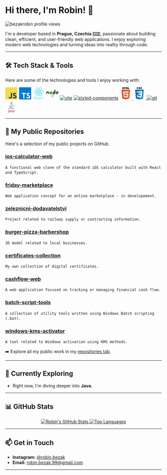 # Hi there, I'm Robin! 👋

<p align="left"> 
    <img src="https://komarev.com/ghpvc/?username=bezakrobin&label=Profile%20views&color=blueviolet&style=flat" alt="bezakrobin profile views" />
</p>

I'm a developer based in **Prague, Czechia 🇨🇿**, passionate about building clean, efficient, and user-friendly web applications. I enjoy exploring modern web technologies and turning ideas into reality through code.

---

## 🛠️ Tech Stack & Tools

Here are some of the technologies and tools I enjoy working with:

<p align="left">
  <a href="https://developer.mozilla.org/en-US/docs/Web/JavaScript" target="_blank" rel="noreferrer"><img src="https://raw.githubusercontent.com/devicons/devicon/master/icons/javascript/javascript-original.svg" alt="javascript" width="40" height="40"/></a>
  <a href="https://www.typescriptlang.org/" target="_blank" rel="noreferrer"><img src="https://raw.githubusercontent.com/devicons/devicon/master/icons/typescript/typescript-original.svg" alt="typescript" width="40" height="40"/></a>
  <a href="https://reactjs.org/" target="_blank" rel="noreferrer"><img src="https://raw.githubusercontent.com/devicons/devicon/master/icons/react/react-original-wordmark.svg" alt="react" width="40" height="40"/></a>
  <a href="https://nodejs.org" target="_blank" rel="noreferrer"><img src="https://raw.githubusercontent.com/devicons/devicon/master/icons/nodejs/nodejs-original-wordmark.svg" alt="nodejs" width="40" height="40"/></a>
  <a href="https://vitejs.dev/" target="_blank" rel="noreferrer"><img src="https://vitejs.dev/logo.svg" alt="vite" width="40" height="40"/></a>
  <a href="https://styled-components.com/" target="_blank" rel="noreferrer"><img src="https://raw.githubusercontent.com/styled-components/brand/master/styled-components.png" alt="styled-components" width="40" height="40"/></a>
  <a href="https://www.w3.org/html/" target="_blank" rel="noreferrer"> <img src="https://raw.githubusercontent.com/devicons/devicon/master/icons/html5/html5-original-wordmark.svg" alt="html5" width="40" height="40"/> </a>
  <a href="https://www.w3schools.com/css/" target="_blank" rel="noreferrer"> <img src="https://raw.githubusercontent.com/devicons/devicon/master/icons/css3/css3-original-wordmark.svg" alt="css3" width="40" height="40"/> </a>
  <a href="https://git-scm.com/" target="_blank" rel="noreferrer"> <img src="https://www.vectorlogo.zone/logos/git-scm/git-scm-icon.svg" alt="git" width="40" height="40"/> </a>
  <a href="https://www.java.com" target="_blank" rel="noreferrer"> <img src="https://raw.githubusercontent.com/devicons/devicon/master/icons/java/java-original-wordmark.svg" alt="java" width="40" height="40"/> </a>
</p>

---

## 🚀 My Public Repositories

Here's a selection of my public projects on GitHub.

### [ios-calculator-web](https://github.com/bezakrobin/ios-calculator-web)
    A functional web clone of the standard iOS calculator built with React and TypeScript.

### [friday-marketplace](https://github.com/bezakrobin/friday-marketplace)
    Web application concept for an online marketplace - in developement.

### [zeleznicni-dodavatelstvi](https://github.com/bezakrobin/zeleznicni-dodavatelstvi)
    Project related to railway supply or contracting information.

### [burger-pizza-barbershop](https://github.com/bezakrobin/burger-pizza-barbershop)
    3D model related to local businesses.

### [certificates-collection](https://github.com/bezakrobin/certificates-collection)
    My own collection of digital certificates.

### [cashflow-web](https://github.com/bezakrobin/cashflow-web)
    A web application focused on tracking or managing financial cash flow.

### [batch-script-tools](https://github.com/bezakrobin/batch-script-tools)
    A collection of utility tools written using Windows Batch scripting (.bat).

### [windows-kms-activator](https://github.com/bezakrobin/windows-kms-activator)
    A tool related to Windows activation using KMS methods.

➡️ Explore all my public work in my [repositories tab](https://github.com/bezakrobin?tab=repositories).

---

## 🌱 Currently Exploring

* Right now, I'm diving deeper into **Java**.

---

## 📊 GitHub Stats

<p align="center">
  <a href="https://github.com/anuraghazra/github-readme-stats">
    <img align="center" src="https://github-readme-stats.vercel.app/api?username=bezakrobin&show_icons=true&theme=tokyonight&rank_icon=github" alt="Robin's GitHub Stats" />
  </a>
  <a href="https://github.com/anuraghazra/github-readme-stats">
    <img align="center" src="https://github-readme-stats.vercel.app/api/top-langs/?username=bezakrobin&layout=compact&theme=tokyonight" alt="Top Languages" />
  </a>
</p>

---

## 📫 Get in Touch

* **Instagram:** [@robin.bezak](https://www.instagram.com/robin.bezak/)
* **Email:** [robin.bezak.99@gmail.com](mailto:robin.bezak.99@gmail.com)

---